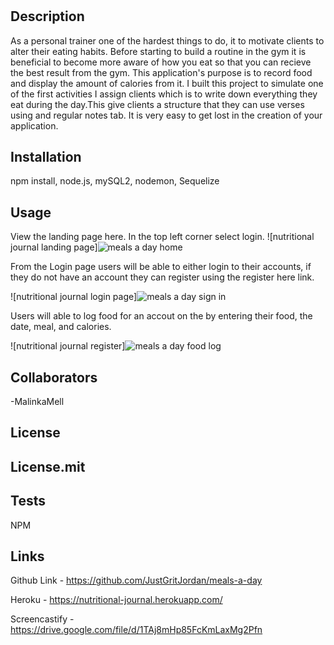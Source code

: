 # <Nutrition-Jounal>

## Description

As a personal trainer one of the hardest things to do, it to motivate clients to alter their eating habits. Before starting to build a routine in the gym it is beneficial to become more aware of how you eat so that you can recieve the best result from the gym. This application's purpose is to record food and display the amount of calories from it. 
 I built this project to simulate one of the first activities I assign clients which is to write down everything they eat during the day.This give clients a structure that they can use verses using and regular notes tab. It is very easy to get lost in the creation of your application.


## Installation

npm install, node.js, mySQL2, nodemon, Sequelize

## Usage
View the landing page here. In the top left corner select login.
![nutritional journal landing page]![meals a day home](https://user-images.githubusercontent.com/111651316/236718095-8ff85485-9f82-4e8d-bfb3-42448404d557.png)


From the Login page users will be able to either login to their accounts, if they do not have an account they can register using the register here link.

![nutritional journal login page]![meals a day sign in](https://user-images.githubusercontent.com/111651316/236718187-99c51fc4-9416-4b7e-8277-d09b126a66b0.png)

Users will able to log food for an accout on the  by entering their food, the date, meal, and calories.

![nutritional journal register]![meals a day food log](https://user-images.githubusercontent.com/111651316/236718295-2b3eda21-3254-4c38-8de6-cfcf6a25680e.png)


## Collaborators
-MalinkaMell

## License

License.mit
---


## Tests
NPM

## Links
Github Link - https://github.com/JustGritJordan/meals-a-day

Heroku - https://nutritional-journal.herokuapp.com/

Screencastify - https://drive.google.com/file/d/1TAj8mHp85FcKmLaxMg2Pfn
